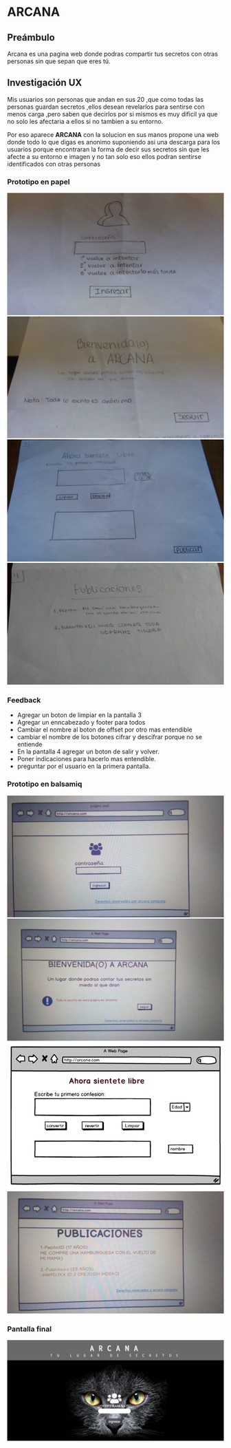 # ARCANA

## Preámbulo

Arcana es una pagina web donde podras compartir tus secretos con otras personas sin que sepan que eres tú.

## Investigación UX
Mis usuarios son personas que andan en sus 20 ,que como todas las personas guardan secretos ,ellos desean revelarlos para sentirse con menos carga ,pero saben que decirlos por si mismos es muy dificil ya que no solo les afectaria a ellos si no tambien a su entorno.

Por eso aparece **ARCANA** con la solucion en sus manos propone una web donde todo lo que digas es anonimo suponiendo asi una descarga para los usuarios porque encontraran la forma de decir sus secretos sin que les afecte a su entorno e imagen  y no tan solo eso ellos podran sentirse identificados con otras personas 

### Prototipo en papel
![1era pantalla](pantalla1.jpg)
![2da pantalla](pantalla2.jpg)
![3ra pantalla](pantalla3.jpg)
![4ta pantalla](pantalla4.jpeg)

### Feedback
- Agregar un boton de limpiar en la pantalla 3
- Agregar un enncabezado y footer para todos
- Cambiar el nombre al boton de offset por otro mas entendible
- cambiar el nombre de los botones cifrar y descifrar porque no se entiende
- En la pantalla 4 agregar un boton de salir y volver.
- Poner indicaciones para hacerlo mas entendible.
- preguntar por el usuario en la primera pantalla.

### Prototipo en balsamiq
![1er pant-balsa](pant1.jpg)
![2da pant-balsa](pant2.jpg)
![3ra pant-balsa](pant3.png)
![4ta pant-balsa](pant4.jpg)

### Pantalla final
![pant](final.png)



